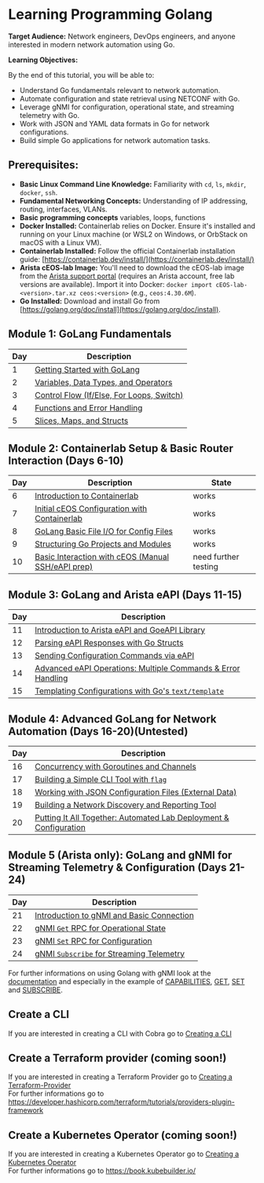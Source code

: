 # Learning Programming Golang

**Target Audience:** Network engineers, DevOps engineers, and anyone interested in modern network automation using Go.

**Learning Objectives:**

By the end of this tutorial, you will be able to:

  * Understand Go fundamentals relevant to network automation.
  * Automate configuration and state retrieval using NETCONF with Go.
  * Leverage gNMI for configuration, operational state, and streaming telemetry with Go.
  * Work with JSON and YAML data formats in Go for network configurations.
  * Build simple Go applications for network automation tasks.

## **Prerequisites:**

  * **Basic Linux Command Line Knowledge:** Familiarity with `cd`, `ls`, `mkdir`, `docker`, `ssh`.
  * **Fundamental Networking Concepts:** Understanding of IP addressing, routing, interfaces, VLANs.
  * **Basic programming concepts** variables, loops, functions
  * **Docker Installed:** Containerlab relies on Docker. Ensure it's installed and running on your Linux machine (or WSL2 on Windows, or OrbStack on macOS with a Linux VM).
  * **Containerlab Installed:** Follow the official Containerlab installation guide: [https://containerlab.dev/install/](https://containerlab.dev/install/)
  * **Arista cEOS-lab Image:** You'll need to download the cEOS-lab image from the [Arista support portal](https://www.arista.com/en/support/software-download) (requires an Arista account, free lab versions are available). Import it into Docker: `docker import cEOS-lab-<version>.tar.xz ceos:<version>` (e.g., `ceos:4.30.6M`).
  * **Go Installed:** Download and install Go from [https://golang.org/doc/install](https://golang.org/doc/install).


## **Module 1: GoLang Fundamentals**
| Day | Description | 
| -------- | ------- |
| 1 | [Getting Started with GoLang](/Topics/Programming/Go/Challenges/Arista/Day-01.md) | 
| 2 | [Variables, Data Types, and Operators](/Topics/Programming/Go/Challenges/Arista/Day-02.md) |
| 3 | [Control Flow (If/Else, For Loops, Switch)](/Topics/Programming/Go/Challenges/Arista/Day-03.md) | 
| 4 | [Functions and Error Handling](/Topics/Programming/Go/Challenges/Arista/Day-04.md) | 
| 5 | [Slices, Maps, and Structs](/Topics/Programming/Go/Challenges/Arista/Day-05.md) | 

## **Module 2: Containerlab Setup & Basic Router Interaction (Days 6-10)**
| Day | Description | State |
| -------- | ------- | ------- |
| 6 | [Introduction to Containerlab](/Topics/Programming/Go/Challenges/Arista/Day-06.md) | works |
| 7 | [Initial cEOS Configuration with Containerlab](/Topics/Programming/Go/Challenges/Arista/Day-07.md) | works |
| 8 | [GoLang Basic File I/O for Config Files](/Topics/Programming/Go/Challenges/Arista/Day-08.md) | works |
| 9 | [Structuring Go Projects and Modules](/Topics/Programming/Go/Challenges/Arista/Day-09.md) | works |
| 10 | [Basic Interaction with cEOS (Manual SSH/eAPI prep)](/Topics/Programming/Go/Challenges/Arista/Day-10.md)  | need further testing |

## **Module 3: GoLang and Arista eAPI (Days 11-15)**

| Day | Description | 
| -------- | ------- | 
| 11 | [Introduction to Arista eAPI and GoeAPI Library](/Topics/Programming/Go/Challenges/Arista/Day-11.md) | 
| 12 | [Parsing eAPI Responses with Go Structs](/Topics/Programming/Go/Challenges/Arista/Day-12.md) | 
| 13 | [Sending Configuration Commands via eAPI](/Topics/Programming/Go/Challenges/Arista/Day-13.md) |
| 14 | [Advanced eAPI Operations: Multiple Commands & Error Handling ](/Topics/Programming/Go/Challenges/Arista/Day-14.md) | 
| 15 | [Templating Configurations with Go's `text/template`](/Topics/Programming/Go/Challenges/Arista/Day-15.md) |

## **Module 4: Advanced GoLang for Network Automation (Days 16-20)(Untested)**

| Day | Description | 
| -------- | ------- | 
| 16 | [Concurrency with Goroutines and Channels](/Topics/Programming/Go/Challenges/Arista/Day-16.md) | 
| 17 | [Building a Simple CLI Tool with `flag`](/Topics/Programming/Go/Challenges/Arista/Day-17.md) |
| 18 | [Working with JSON Configuration Files (External Data)](/Topics/Programming/Go/Challenges/Arista/Day-18.md) | 
| 19 | [Building a Network Discovery and Reporting Tool](/Topics/Programming/Go/Challenges/Arista/Day-19.md) | 
| 20 | [Putting It All Together: Automated Lab Deployment & Configuration](/Topics/Programming/Go/Challenges/Arista/Day-20.md) | 

## **Module 5 (Arista only): GoLang and gNMI for Streaming Telemetry & Configuration (Days 21-24)**
| Day | Description | 
| -------- | ------- | 
| 21 | [Introduction to gNMI and Basic Connection](/Topics/Programming/Go/Challenges/Arista/Day-21.md) | 
| 22 | [gNMI `Get` RPC for Operational State](/Topics/Programming/Go/Challenges/Arista/Day-22.md) |
| 23 | [gNMI `Set` RPC for Configuration](/Topics/Programming/Go/Challenges/Arista/Day-23.md) |
| 24 | [gNMI `Subscribe` for Streaming Telemetry](/Topics/Programming/Go/Challenges/Arista/Day-24.md) | 

For further informations on using Golang with gNMI look at the [documentation](https://gnmic.openconfig.net/user_guide/golang_package/intro/) and especially in the example of [CAPABILITIES](https://gnmic.openconfig.net/user_guide/golang_package/examples/capabilities/), [GET](https://gnmic.openconfig.net/user_guide/golang_package/examples/get/), [SET](https://gnmic.openconfig.net/user_guide/golang_package/examples/set/) and [SUBSCRIBE](https://gnmic.openconfig.net/user_guide/golang_package/examples/subscribe/).


## Create a CLI
If you are interested in creating a CLI with Cobra go to [Creating a CLI](/Topics/Programming/Go/Challenges/CLI/readme.md)

## Create a Terraform provider (coming soon!)
If you are interested in creating a Terraform Provider go to [Creating a Terraform-Provider](/Topics/Programming/Go/Challenges/Terraform/readme.md)</br>
For further informations go to https://developer.hashicorp.com/terraform/tutorials/providers-plugin-framework

## Create a Kubernetes Operator (coming soon!)
If you are interested in creating a Kubernetes Operator go to [Creating a Kubernetes Operator](/Topics/Programming/Go/Challenges/Kubernetes-Operator/readme.md) </br>
For further informations go to https://book.kubebuilder.io/
